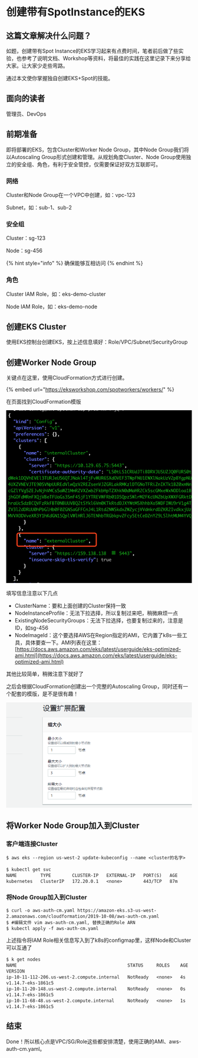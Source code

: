 # 创建带有SpotInstance的EKS

## 这篇文章解决什么问题？

如题，创建带有Spot Instance的EKS学习起来有点费时间，笔者前后做了些实验，也参考了说明文档、Workshop等资料，将最佳的实践在这里记录下来分享给大家。让大家少走些弯路。

通过本文使你掌握独自创建EKS+Spot的技能。

## 面向的读者

管理员、DevOps

## 前期准备

即将部署的EKS，包含Cluster和Worker Node Group，其中Node Group我们将以Autoscaling Group形式创建和管理。从规划角度Cluster、Node Group使用独立的安全组、角色，有利于安全管控，仅需要保证好双方互联即可。

### 网络

Cluster和Node Group在一个VPC中创建，如：vpc-123

Subnet，如：sub-1、sub-2

### 安全组

Cluster：sg-123

Node：sg-456

{% hint style="info" %}
确保能够互相访问
{% endhint %}

### 角色

Cluster IAM Role，如：eks-demo-cluster

Node IAM Role，如：eks-demo-node

## 创建EKS Cluster

使用EKS控制台创建EKS，按上述信息填好：Role/VPC/Subnet/SecurityGroup

## 创建Worker Node Group

关键点在这里，使用CloudFormation方式进行创建。

{% embed url="https://eksworkshop.com/spotworkers/workers/" %}

在页面找到CloudFormation模版

![](../.gitbook/assets/image%20%2881%29.png)

填写信息注意以下几点

* ClusterName：要和上面创建的Cluster保持一致
* NodeInstanceProfile：无法下拉选择，所以复制过来吧，稍微麻烦一点
* ExistingNodeSecurityGroups：无法下拉选择，也要复制过来的，注意是ID，如sg-456
* NodeImageId：这个要选择AWS在Region指定的AMI，它内置了k8s一些工具，具体要查一下。AMI列表在这里：[https://docs.aws.amazon.com/eks/latest/userguide/eks-optimized-ami.html](https://docs.aws.amazon.com/eks/latest/userguide/eks-optimized-ami.html)

其他比较简单，稍微注意下就好了

之后会根据CloudFormation创建出一个完整的Autoscaling Group，同时还有一个配套的模版，是不是很有趣！

![](../.gitbook/assets/image%20%2848%29.png)

## 将Worker Node Group加入到Cluster

### 客户端连接Cluster

```text
$ aws eks --region us-west-2 update-kubeconfig --name <cluster的名字>

$ kubectl get svc
NAME         TYPE        CLUSTER-IP   EXTERNAL-IP   PORT(S)   AGE
kubernetes   ClusterIP   172.20.0.1   <none>        443/TCP   87m
```

### 将Node Group加入到Cluster

```text
$ curl -o aws-auth-cm.yaml https://amazon-eks.s3-us-west-2.amazonaws.com/cloudformation/2019-10-08/aws-auth-cm.yaml
$ #编辑文件 vim aws-auth-cm.yaml, 替换正确的Role ARN
$ kubectl apply -f aws-auth-cm.yaml
```

上述指令将IAM Role相关信息写入到了k8s的configmap里，这样Node和Cluster可以互通了

```text
$ k get nodes
NAME                                          STATUS     ROLES    AGE   VERSION
ip-10-11-112-206.us-west-2.compute.internal   NotReady   <none>   4s    v1.14.7-eks-1861c5
ip-10-11-20-148.us-west-2.compute.internal    NotReady   <none>   0s    v1.14.7-eks-1861c5
ip-10-11-68-48.us-west-2.compute.internal     NotReady   <none>   1s    v1.14.7-eks-1861c5
```

## 结束

Done！所以核心点是VPC/SG/Role这些都安排清楚，使用正确的AMI、aws-auth-cm.yaml。

